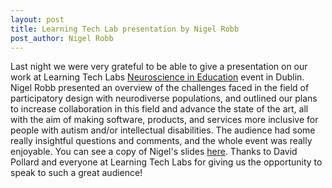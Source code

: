 ```yaml
---
layout: post
title: Learning Tech Lab presentation by Nigel Robb
post_author: Nigel Robb
---
```

Last night we were very grateful to be able to give a presentation on our work at Learning Tech Labs [Neuroscience in Education](https://www.meetup.com/Learning-Tech-Labs/events/247020644/) event in Dublin. Nigel Robb presented an overview of the challenges faced in the field of participatory design with neurodiverse populations, and outlined our plans to increase collaboration in this field and advance the state of the art, all with the aim of making software, products, and services more inclusive for people with autism and/or intellectual disabilities. The audience had some really insightful questions and comments, and the whole event was really enjoyable. You can see a copy of Nigel's slides [here](htpps://google.com). Thanks to David Pollard and everyone at Learning Tech Labs for giving us the opportunity to speak to such a great audience!
